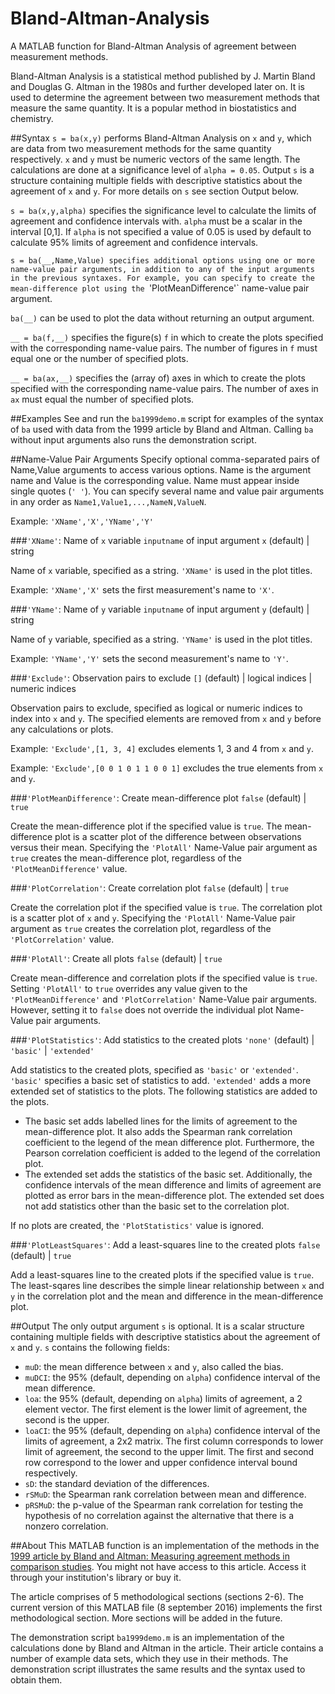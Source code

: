# Bland-Altman-Analysis
A MATLAB function for Bland-Altman Analysis of agreement between measurement methods.

Bland-Altman Analysis is a statistical method published by J. Martin Bland and Douglas G. Altman in the 1980s and further developed later on. It is used to determine the agreement between two measurement methods that measure the same quantity. It is a popular method in biostatistics and chemistry.

##Syntax
`s = ba(x,y)` performs Bland-Altman Analysis on `x` and `y`, which are data from two measurement methods for the same quantity respectively. `x` and `y` must be numeric vectors of the same length. The calculations are done at a significance level of `alpha = 0.05`. Output `s` is a structure containing multiple fields with descriptive statistics about the agreement of `x` and `y`. For more details on `s` see section Output below.

`s = ba(x,y,alpha)` specifies the significance level to calculate the limits of agreement and confidence intervals with. `alpha` must be a scalar in the interval [0,1]. If `alpha` is not specified a value of 0.05 is used by default to calculate 95% limits of agreement and confidence intervals.

`s = ba(__,Name,Value) specifies additional options using one or more name-value pair arguments, in addition to any of the input arguments in the previous syntaxes. For example, you can specify to create the mean-difference plot using the `'PlotMeanDifference'` name-value pair argument.

`ba(__)` can be used to plot the data without returning an output argument.

`__ = ba(f,__)` specifies the figure(s) `f` in which to create the plots specified with the corresponding name-value pairs. The number of figures in `f` must equal one or the number of specified plots.

`__ = ba(ax,__)` specifies the (array of) axes in which to create the plots specified with the corresponding name-value pairs. The number of axes in `ax` must equal the number of specified plots.

##Examples
See and run the `ba1999demo.m` script for examples of the syntax of `ba` used with data from the 1999 article by Bland and Altman. Calling `ba` without input arguments also runs the demonstration script.

##Name-Value Pair Arguments
Specify optional comma-separated pairs of Name,Value arguments to access various options. Name is the argument name and Value is the corresponding value. Name must appear inside single quotes (`' '`). You can specify several name and value pair arguments in any order as `Name1,Value1,...,NameN,ValueN`.

Example: `'XName','X','YName','Y'`

###`'XName'`: Name of `x` variable
`inputname` of input argument `x` (default) | string

Name of `x` variable, specified as a string. `'XName'` is used in the plot
titles.

Example: `'XName','X'` sets the first measurement's name to `'X'`.

###`'YName'`: Name of `y` variable
`inputname` of input argument `y` (default) | string

Name of `y` variable, specified as a string. `'YName'` is used in the plot
titles.

Example: `'YName','Y'` sets the second measurement's name to `'Y'`.

###`'Exclude'`: Observation pairs to exclude
`[]` (default) | logical indices | numeric indices

Observation pairs to exclude, specified as logical or numeric indices
to index into `x` and `y`. The specified elements are removed from `x` and `y`
before any calculations or plots.

Example: `'Exclude',[1, 3, 4]` excludes elements 1, 3 and 4 from `x` and `y`.

Example: `'Exclude',[0 0 1 0 1 1 0 0 1]` excludes the true elements from
`x` and `y`.

###`'PlotMeanDifference'`: Create mean-difference plot
`false` (default) | `true`

Create the mean-difference plot if the specified value is `true`. The
mean-difference plot is a scatter plot of the difference between
observations versus their mean. Specifying the `'PlotAll'`
Name-Value pair argument as `true` creates the mean-difference plot,
regardless of the `'PlotMeanDifference'` value.

###`'PlotCorrelation'`: Create correlation plot
`false` (default) | `true`

Create the correlation plot if the specified value is `true`. The correlation
plot is a scatter plot of `x` and `y`. Specifying the `'PlotAll'` Name-Value
pair argument as `true` creates the correlation plot, regardless of the
`'PlotCorrelation'` value.

###`'PlotAll'`: Create all plots
`false` (default) | `true`

Create mean-difference and correlation plots if the specified value is
`true`. Setting `'PlotAll'` to `true` overrides any value given to the
`'PlotMeanDifference'` and `'PlotCorrelation'` Name-Value pair arguments.
However, setting it to `false` does not override the individual plot
Name-Value pair arguments.

###`'PlotStatistics'`: Add statistics to the created plots
`'none'` (default) | `'basic'` | `'extended'`

Add statistics to the created plots, specified as `'basic'` or
`'extended'`. `'basic'` specifies a basic set of statistics to add.
`'extended'` adds a more extended set of statistics to the plots. The
following statistics are added to the plots.
- The basic set adds labelled lines for the limits of agreement to the
mean-difference plot. It also adds the Spearman rank correlation
coefficient to the legend of the mean difference plot. Furthermore, the
Pearson correlation coefficient is added to the legend of the
correlation plot.
- The extended set adds the statistics of the basic set. Additionally,
the confidence intervals of the mean difference and limits of agreement
are plotted as error bars in the mean-difference plot. The extended set
does not add statistics other than the basic set to the correlation
plot.

If no plots are created, the `'PlotStatistics'` value is ignored.

###`'PlotLeastSquares'`: Add a least-squares line to the created plots
`false` (default) | `true`

Add a least-squares line to the created plots if the specified value is
`true`. The least-sqares line describes the simple linear relationship
between `x` and `y` in the correlation plot and the mean and difference in
the mean-difference plot.

##Output
The only output argument `s` is optional. It is a scalar structure
containing multiple fields with descriptive statistics about the
agreement of `x` and `y`. `s` contains the following fields:

- `muD`: the mean difference between `x` and `y`, also called the bias.
- `muDCI`: the 95% (default, depending on `alpha`) confidence interval of the mean difference.
- `loa`: the 95% (default, depending on `alpha`) limits of agreement, a 2 element vector. The first element is the lower limit of agreement, the second is the upper.
- `loaCI`: the 95% (default, depending on `alpha`) confidence interval of the limits of agreement, a 2x2 matrix. The first column corresponds to lower limit of agreement, the second to the upper limit. The first and second row correspond to the lower and upper confidence interval bound respectively.
- `sD`: the standard deviation of the differences.
- `rSMuD`: the Spearman rank correlation between mean and difference.
- `pRSMuD`: the p-value of the Spearman rank correlation for testing the
hypothesis of no correlation against the alternative that there is a
nonzero correlation.

##About
This MATLAB function is an implementation of the methods in the [1999
article by Bland and Altman: Measuring agreement methods in comparison studies](http://smm.sagepub.com/content/8/2/135.abstract). You might not have access to this article. Access it through your
institution's library or buy it.

The article comprises of 5 methodological sections (sections 2-6). The
current version of this MATLAB file (8 september 2016) implements the
first methodological section. More sections will be added in the
future.

The demonstration script `ba1999demo.m` is an implementation of the
calculations done by Bland and Altman in the article. Their article
contains a number of example data sets, which they use in their
methods. The demonstration script illustrates the same results and the
syntax used to obtain them.
